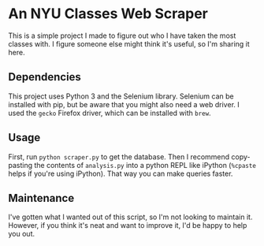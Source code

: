 # An NYU Classes Web Scraper
This is a simple project I made to figure out who I have taken the most classes with. I figure someone else might think it's useful, so I'm sharing it here.
## Dependencies
This project uses Python 3 and the Selenium library. Selenium can be installed with pip, but be aware that you might also need a web driver. I used the `gecko` Firefox driver, which can be installed with `brew`.
## Usage
First, run `python scraper.py` to get the database.
Then I recommend copy-pasting the contents of `analysis.py` into a python REPL like iPython (`%cpaste` helps if you're using iPython). That way you can make queries faster.
## Maintenance
I've gotten what I wanted out of this script, so I'm not looking to maintain it.
However, if you think it's neat and want to improve it, I'd be happy to help you out.
